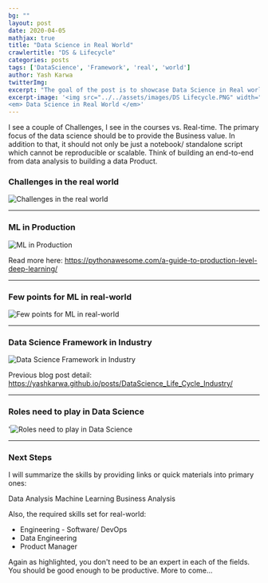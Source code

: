 ```yaml
---
bg: ""
layout: post
date: 2020-04-05
mathjax: true
title: "Data Science in Real World"
crawlertitle: "DS & Lifecycle"
categories: posts
tags: ['DataScience', 'Framework', 'real', 'world']
author: Yash Karwa
twitterImg: 
excerpt: "The goal of the post is to showcase Data Science in Real world"
excerpt-image: '<img src="../../assets/images/DS Lifecycle.PNG" width="125" alt="Data Science in real world" title="Data Science in real world">
<em> Data Science in Real World </em>'
---
```


I see a couple of Challenges, I see in the courses vs. Real-time. The primary focus of the data science should be to provide the Business value. In addition to that, it should not only be just a notebook/ standalone script which cannot be reproducible or scalable. Think of building an end-to-end from data analysis to building a data Product. 

### Challenges in the real world

<img src="../../assets/images/real-world/Introduction.PNG"  alt="Challenges in the real world" title="Challenges in the real world">

------------

### ML in Production

<img src="../../assets/images/real-world/2- Introduction.PNG"  alt="ML in Production" title="ML in Production">

Read more here: <https://pythonawesome.com/a-guide-to-production-level-deep-learning/>

------------

### Few points for ML in real-world

<img src="../../assets/images/real-world/3 - Focus.PNG"  alt="Few points for ML in real-world" title="Few points for ML in real-world">


------------

### Data Science Framework in Industry
<img src="../../assets/images/DS_LifeCycle_Industry.PNG" alt="Data Science Framework in Industry" title="Data Science Framework in Industry">

Previous blog post detail: <https://yashkarwa.github.io/posts/DataScience_Life_Cycle_Industry/>

------------

### Roles need to play in Data Science
'<img src="../../assets/images/real-world/5 - Roles Defined.PNG" alt="Roles need to play in Data Science" title="Roles need to play in Data Science">

------------

### Next Steps
I will summarize the skills by providing links or quick materials  into primary ones:

Data Analysis
Machine Learning 
Business Analysis

Also, the required skills set for real-world:

- Engineering - Software/ DevOps
- Data Engineering 
- Product Manager

Again as highlighted, you don't need to be an expert in each of the fields. You should be good enough to be productive. More to come... 


